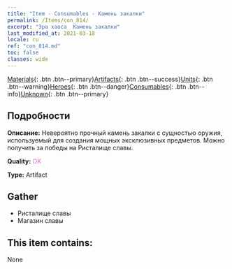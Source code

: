 ```yaml
---
title: "Item - Consumables - Камень закалки"
permalink: /Items/con_814/
excerpt: "Эра хаоса  Камень закалки"
last_modified_at: 2021-03-18
locale: ru
ref: "con_814.md"
toc: false
classes: wide
---
```

 [Materials](/ru/Items/){: .btn .btn--primary}[Artifacts](/ru/Items/Artifacts/){: .btn .btn--success}[Units](/ru/Items/Units/){: .btn .btn--warning}[Heroes](/ru/Items/Heroes/){: .btn .btn--danger}[Consumables](/ru/Items/Consumables/){: .btn .btn--info}[Unknown](/ru/Items/Unknown/){: .btn .btn--primary}

## Подробности
 **Описание:** Невероятно прочный камень закалки с сущностью оружия, используемый для создания мощных эксклюзивных предметов. Можно получить за победы на Ристалище славы.

 **Quality:** <span style="color: #DA70D6">OK</span>

 **Type:** Artifact

## Gather

*    Ристалище славы 
*    Магазин славы 

## This item contains:

  None

